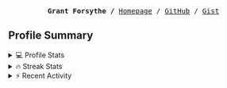 <p><pre align="center"><strong>Grant Forsythe /</strong> <a href="https://www.grantwforsythe.com/">Homepage</a> / <a href="https://github.com/grantwforsythe">GitHub</a> / <a href="https://gist.github.com/grantwforsythe">Gist</a></pre></p>
 
<h2 align="left">Profile Summary</h2>
<details>
    <summary>💻 Profile Stats</summary>
    <div align="center">
        <img alt="GitHub stats" src="https://github-readme-stats.vercel.app/api?username=grantwforsythe&count_private=true&show_icons=true&hide=stars&border_radius=7&include_all_commits=true&hide_rank=true&custom_title=Grant%27s%20GitHub%20Stats">
        <img alt="Top languages" src="https://github-readme-stats.vercel.app/api/top-langs/?username=grantwforsythe&hide=jupyter+notebook,vim+script&layout=compact&langs_count=6">
    </div>
    <p style="font-size: 11px;" align="center">
        <strong>Note:</strong> Top languages is only a metric of the languages my public code consists of and doesn't reflect experience or skill level.
    </p>
</details>

<details>
    <summary>🔥 Streak Stats</summary>
        <div align="center">
            <img alt="Streak stats" src="https://github-readme-streak-stats.herokuapp.com/?user=grantwforsythe">
        </div>
</details>

 <details>
    <summary>⚡ Recent Activity</summary>
    
  <!--START_SECTION:activity-->
1. 🗣 Commented on [#3555](https://github.com/toolkit-for-ynab/toolkit-for-ynab/pull/3555#issuecomment-2593105564) in [toolkit-for-ynab/toolkit-for-ynab](https://github.com/toolkit-for-ynab/toolkit-for-ynab)
2. 🗣 Commented on [#3555](https://github.com/toolkit-for-ynab/toolkit-for-ynab/pull/3555#issuecomment-2591446819) in [toolkit-for-ynab/toolkit-for-ynab](https://github.com/toolkit-for-ynab/toolkit-for-ynab)
3. 🗣 Commented on [#3555](https://github.com/toolkit-for-ynab/toolkit-for-ynab/pull/3555#issuecomment-2591381945) in [toolkit-for-ynab/toolkit-for-ynab](https://github.com/toolkit-for-ynab/toolkit-for-ynab)
4. 🗣 Commented on [#3546](https://github.com/toolkit-for-ynab/toolkit-for-ynab/pull/3546#issuecomment-2591377355) in [toolkit-for-ynab/toolkit-for-ynab](https://github.com/toolkit-for-ynab/toolkit-for-ynab)
5. 💪 Opened PR [#3555](https://github.com/toolkit-for-ynab/toolkit-for-ynab/pull/3555) in [toolkit-for-ynab/toolkit-for-ynab](https://github.com/toolkit-for-ynab/toolkit-for-ynab)
  <!--END_SECTION:activity-->
    
 </details>
